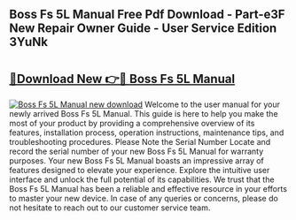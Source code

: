 ## Boss Fs 5L Manual Free Pdf Download - Part-e3F New Repair Owner Guide - User Service Edition 3YuNk

# <h2><a href="http://cf19086.oget.top/?id=Boss+Fs+5L+Manual">🔗Download New 👉🔴 Boss Fs 5L Manual</a></h2>

[![Boss Fs 5L Manual new download](https://i.imgur.com/5g1atiW.png)](http://cf19086.oget.top/?id=Boss+Fs+5L+Manual)
Welcome to the user manual for your newly arrived Boss Fs 5L Manual. This guide is here to help you make the most of your product by providing a comprehensive overview of its features, installation process, operation instructions, maintenance tips, and troubleshooting procedures. Please Note the Serial Number Locate and record the serial number of your new Boss Fs 5L Manual for warranty purposes. Your new Boss Fs 5L Manual boasts an impressive array of features designed to elevate your experience. Explore the intuitive user interface and unlock the full potential of its capabilities. We trust that the Boss Fs 5L Manual has been a reliable and effective resource in your efforts to master your new device. In case of any queries or concerns, please do not hesitate to reach out to our customer service team.
